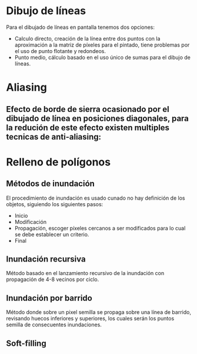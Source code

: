# Dibujo de líneas
Para el dibujado de líneas en pantalla tenemos dos opciones:
- Calculo directo, creación de la línea entre dos puntos con la aproximación a la matriz de píxeles para el pintado, tiene problemas por el uso de punto flotante y redondeos.
- Punto medio, cálculo basado en el uso único de sumas para el dibujo de líneas.
# Aliasing
Efecto de borde de sierra ocasionado por el dibujado de línea en posiciones diagonales, para la redución de este efecto existen multiples tecnicas de anti-aliasing:
- 
# Relleno de polígonos
## Métodos de inundación
El procedimiento de inundación es usado cunado no hay definición de los objetos, siguiendo los siguientes pasos:
- Inicio
- Modificación
- Propagación, escoger píxeles cercanos a ser modificados para lo cual se debe establecer un criterio.
- Final
## Inundación recursiva
Método basado en el lanzamiento recursivo de la inundación con propagación de 4-8 vecinos por ciclo.
## Inundación por barrido
Método donde sobre un pixel semilla se propaga sobre una línea de barrido, revisando huecos inferiores y superiores, los cuales serán los puntos semilla de consecuentes inundaciones.
## Soft-filling